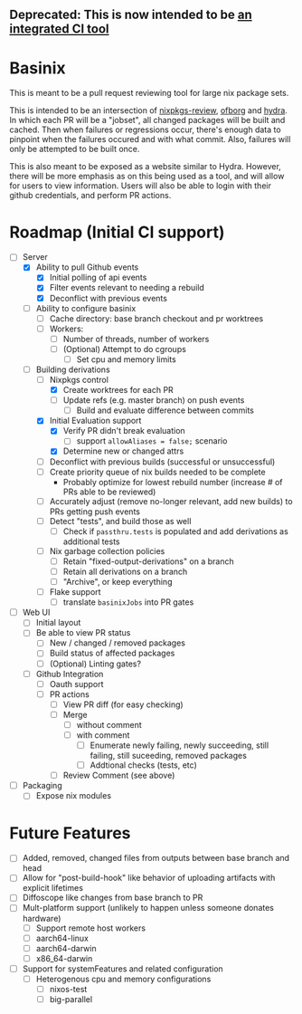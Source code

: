 ## Deprecated: This is now intended to be [an integrated CI tool](https://github.com/ekala-project/eka-ci)

# Basinix

This is meant to be a pull request reviewing tool for large nix package sets.

This is intended to be an intersection of [nixpkgs-review](https://github.com/Mic92/nixpkgs-review), [ofborg](https://github.com/NixOS/ofborg) and [hydra](https://github.com/NixOS/hydra).
In which each PR will be a "jobset", all changed packages will be built and cached. Then when failures or regressions occur, there's enough data to pinpoint when the failures occured and with what commit. Also, failures will only be attempted to be built once.

This is also meant to be exposed as a website similar to Hydra. However, there will be more emphasis as on this being used as a tool, and will allow for users to view information. Users will also be able to login with their github credentials, and perform PR actions.

# Roadmap (Initial CI support)

- [ ] Server
  - [x] Ability to pull Github events
    - [x] Initial polling of api events
    - [x] Filter events relevant to needing a rebuild
    - [x] Deconflict with previous events
  - [ ] Ability to configure basinix
    - [ ] Cache directory: base branch checkout and pr worktrees
    - [ ] Workers:
      - [ ] Number of threads, number of workers
      - [ ] (Optional) Attempt to do cgroups
        - [ ] Set cpu and memory limits
  - [ ] Building derivations
    - [ ] Nixpkgs control
      - [x] Create worktrees for each PR
      - [ ] Update refs (e.g. master branch) on push events
        - [ ] Build and evaluate difference between commits
    - [x] Initial Evaluation support
      - [x] Verify PR didn't break evaluation
        - [ ] support `allowAliases = false;` scenario
      - [x] Determine new or changed attrs
    - [ ] Deconflict with previous builds (successful or unsuccessful)
    - [ ] Create priority queue of nix builds needed to be complete
      - Probably optimize for lowest rebuild number (increase # of PRs able to be reviewed)
    - [ ] Accurately adjust (remove no-longer relevant, add new builds) to PRs getting push events
    - [ ] Detect "tests", and build those as well
      - [ ] Check if `passthru.tests` is populated and add derivations as additional tests
    - [ ] Nix garbage collection policies
      - [ ] Retain "fixed-output-derivations" on a branch
      - [ ] Retain all derivations on a branch
      - [ ] "Archive", or keep everything
    - [ ] Flake support
      - [ ] translate `basinixJobs` into PR gates
- [ ] Web UI
  - [ ] Initial layout
  - [ ] Be able to view PR status
    - [ ] New / changed / removed packages
    - [ ] Build status of affected packages
    - [ ] (Optional) Linting gates?
  - [ ] Github Integration
    - [ ] Oauth support
    - [ ] PR actions
      - [ ] View PR diff (for easy checking)
      - [ ] Merge
        - [ ] without comment
        - [ ] with comment
          - [ ] Enumerate newly failing, newly succeeding, still failing, still suceeding, removed packages
          - [ ] Addtional checks (tests, etc)
      - [ ] Review Comment (see above)
- [ ] Packaging
  - [ ] Expose nix modules

# Future Features

- [ ] Added, removed, changed files from outputs between base branch and head
- [ ] Allow for "post-build-hook" like behavior of uploading artifacts with explicit lifetimes
- [ ] Diffoscope like changes from base branch to PR
- [ ] Mult-platform support (unlikely to happen unless someone donates hardware)
  - [ ] Support remote host workers
  - [ ] aarch64-linux
  - [ ] aarch64-darwin
  - [ ] x86_64-darwin
- [ ] Support for systemFeatures and related configuration
  - [ ] Heterogenous cpu and memory configurations
    - [ ] nixos-test
    - [ ] big-parallel
